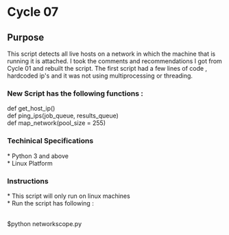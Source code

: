 
<h1>Cycle 07 </h1>
<h2>Purpose</h2>
This script detects all live hosts on a network in which the machine that is running it is attached. I took the comments and recommendations I got from Cycle 01 and rebuilt the script. The first script had a few lines of code , hardcoded ip's and it was not using multiprocessing or threading.

<h3>New Script has the following functions  :</h3>
def get_host_ip()<br>
def ping_ips(job_queue, results_queue)<br>
def map_network(pool_size = 255)<br>

<h3>Techinical Specifications</h3>
* Python 3 and above <br>
* Linux Platform <br>

<h3>Instructions</h3>
* This script will only run on linux machines <br>
* Run the script has following :<br><br>

$python networkscope.py 
